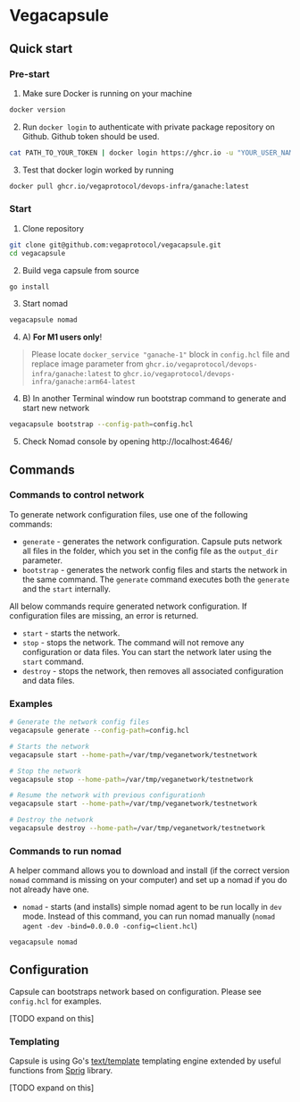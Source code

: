 # Vegacapsule

## Quick start

### Pre-start
1. Make sure Docker is running on your machine
```bash
docker version
```
2. Run `docker login` to authenticate with private package repository on Github. Github token should be used.
```bash
cat PATH_TO_YOUR_TOKEN | docker login https://ghcr.io -u "YOUR_USER_NAME" --password-stdin
```
3. Test that docker login worked by running
```bash
docker pull ghcr.io/vegaprotocol/devops-infra/ganache:latest
```

### Start

1. Clone repository
```bash
git clone git@github.com:vegaprotocol/vegacapsule.git
cd vegacapsule
```
2. Build vega capsule from source
```bash
go install
```
3. Start nomad
```bash
vegacapsule nomad
```

4. A) **For M1 users only**!
> Please locate `docker_service "ganache-1"` block in `config.hcl` file and replace image parameter from `ghcr.io/vegaprotocol/devops-infra/ganache:latest` to `ghcr.io/vegaprotocol/devops-infra/ganache:arm64-latest`


4. B) In another Terminal window run bootstrap command to generate and start new network
```bash
vegacapsule bootstrap --config-path=config.hcl
```
5. Check Nomad console by opening http://localhost:4646/

## Commands

### Commands to control network

To generate network configuration files, use one of the following commands:

- `generate` - generates the network configuration. Capsule puts network all files in the folder, which you set in the config file as the `output_dir` parameter.
- `bootstrap` - generates the network config files and starts the network in the same command. The `generate` command executes both the `generate` and the `start` internally.

All below commands require generated network configuration. If configuration files are missing, an error is returned.

- `start` - starts the network. 
- `stop` - stops the network. The command will not remove any configuration or data files. You can start the network later using the `start` command.
- `destroy` - stops the network, then removes all associated configuration and data files.

### Examples

```bash
# Generate the network config files
vegacapsule generate --config-path=config.hcl

# Starts the network
vegacapsule start --home-path=/var/tmp/veganetwork/testnetwork

# Stop the network
vegacapsule stop --home-path=/var/tmp/veganetwork/testnetwork

# Resume the network with previous configurationh
vegacapsule start --home-path=/var/tmp/veganetwork/testnetwork

# Destroy the network
vegacapsule destroy --home-path=/var/tmp/veganetwork/testnetwork
```

### Commands to run nomad

A helper command allows you to download and install (if the correct version `nomad` command is missing on your computer) and set up a nomad if you do not already have one. 

- `nomad` - starts (and installs) simple nomad agent to be run locally in `dev` mode. Instead of this command, you can run nomad manually (`nomad agent -dev -bind=0.0.0.0 -config=client.hcl`)

```bash
vegacapsule nomad
```


## Configuration

Capsule can bootstraps network based on configuration. Please see `config.hcl` for examples.

[TODO expand on this]

### Templating

Capsule is using Go's [text/template](https://pkg.go.dev/text/template) templating engine extended by useful functions from [Sprig](http://masterminds.github.io/sprig/) library.

[TODO expand on this]